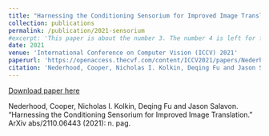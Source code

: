 ```yaml
---
title: "Harnessing the Conditioning Sensorium for Improved Image Translation"
collection: publications
permalink: /publication/2021-sensorium
#excerpt: 'This paper is about the number 3. The number 4 is left for future work.'
date: 2021
venue: 'International Conference on Computer Vision (ICCV) 2021'
paperurl: 'https://openaccess.thecvf.com/content/ICCV2021/papers/Nederhood_Harnessing_the_Conditioning_Sensorium_for_Improved_Image_Translation_ICCV_2021_paper.pdf'
citation: 'Nederhood, Cooper, Nicholas I. Kolkin, Deqing Fu and Jason Salavon. “Harnessing the Conditioning Sensorium for Improved Image Translation.” ArXiv abs/2110.06443 (2021): n. pag.'
---
```


[Download paper here](https://openaccess.thecvf.com/content/ICCV2021/papers/Nederhood_Harnessing_the_Conditioning_Sensorium_for_Improved_Image_Translation_ICCV_2021_paper.pdf)

Nederhood, Cooper, Nicholas I. Kolkin, Deqing Fu and Jason Salavon. “Harnessing the Conditioning Sensorium for Improved Image Translation.” ArXiv abs/2110.06443 (2021): n. pag.
